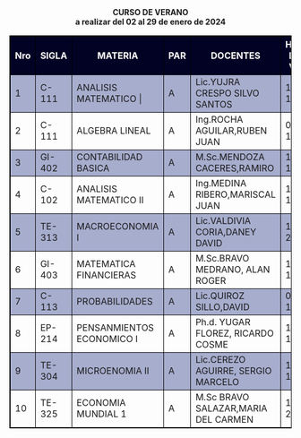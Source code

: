 <!DOCTYPE html>
<html lang="en">
<head>
    <meta charset="UTF-8">
    <meta name="viewport" content="width=device-width, initial-scale=1.0">
    <title>Document</title>
    <style>
        table,th,td,tr{
            border:1px solid black;
            border-collapse: collapse;
        }
        th {
            background-color: #020225; 
            color: white; 
        }
    </style>
</head>
<body>
    <center><b>CURSO DE VERANO</b> <br></center>
    <center><b>a realizar del 02 al 29 de enero de 2024</b></center>
    <table>
        <tr>
            <th>Nro</th>
            <th>SIGLA</th>
            <th>MATERIA</th>
            <th>PAR</th>
            <th>DOCENTES</th>
            <th>HORARIO <br>
                Lunes a Viernes
            </th>
            <th>AULA <br> lunes a vienes</th>
            <th>HORARIO <br>Sabado</th>
            <th>AULA <br> sabado</th>
        </tr>
        <tr bgcolor="#A7ADCD">
            <td>1</td>
            <td>C-111</td>
            <td>ANALISIS MATEMATICO |</td>
            <td>A</td>
            <td>Lic.YUJRA CRESPO SILVO SANTOS</td>
            <td>10:00 A 12:30</td>
            <td>MAGISTRAL</td>
            <td>10:00 A 12:30</td>
            <td>MAGISTRAL</td>
        </tr>
        <tr>
            <td>2</td>
            <td>C-111</td>
            <td>ALGEBRA LINEAL</td>
            <td>A</td>
            <td>Ing.ROCHA AGUILAR,RUBEN JUAN</td>
            <td>07:30 A 10:00</td>
            <td>17-03-09</td>
            <td>07:30 A 10:00</td>
            <td>17-03-09</td>
        </tr>
        <tr bgcolor="#A7ADCD">
            <td>3</td>
            <td>GI-402</td>
            <td>CONTABILIDAD BASICA</td>
            <td>A</td>
            <td>M.Sc.MENDOZA CACERES,RAMIRO</td>
            <td>13:30 A 16:00</td>
            <td>17-03-09</td>
            <td>12:30 A 15:00</td>
            <td>17-03-09</td>
        </tr>
        <tr>
            <td>4</td>
            <td>C-102</td>
            <td>ANALISIS MATEMATICO II</td>
            <td>A</td>
            <td>Ing.MEDINA RIBERO,MARISCAL JUAN</td>
            <td>10:00 A 12:30</td>
            <td>17-03-08</td>
            <td>10:00 A 12:30</td>
            <td>17-03-08</td>
        </tr>
        <tr bgcolor="#A7ADCD">
            <td>5</td>
            <td>TE-313</td>
            <td>MACROECONOMIA I</td>
            <td>A</td>
            <td>Lic.VALDIVIA CORIA,DANEY DAVID</td>
            <td>19:00 A 21:30</td>
            <td>17-03-09</td>
            <td>15:00 A 17:30</td>
            <td>17-03-04</td>
        </tr>
        <tr>
            <td>6</td>
            <td>GI-403</td>
            <td>MATEMATICA FINANCIERAS</td>
            <td>A</td>
            <td>M.Sc.BRAVO MEDRANO, ALAN ROGER</td>
            <td>13:300 A 16:00</td>
            <td>17-03-08</td>
            <td>12:30 A 15.00</td>
            <td>17-03-04</td>
        </tr>
        <tr bgcolor="#A7ADCD">
            <td>7</td>
            <td>C-113</td>
            <td>PROBABILIDADES</td>
            <td>A</td>
            <td>Lic.QUIROZ SILLO,DAVID</td>
            <td>07:30 A 10:00</td>
            <td>17-03-01</td>
            <td>07:30 A 10:00</td>
            <td>17-03-01</td>
        </tr>
        <tr>
            <td>8</td>
            <td>EP-214</td>
            <td>PENSANMIENTOS ECONOMICO I</td>
            <td>A</td>
            <td>Ph.d. YUGAR FLOREZ, RICARDO COSME</td>
            <td>16:30 A 19:00</td>
            <td>17-03-01</td>
            <td>15:00 A 17:30</td>
            <td>17-03-01</td>
        </tr>
        <tr bgcolor="#A7ADCD">
            <td>9</td>
            <td>TE-304</td>
            <td>MICROENOMIA II</td>
            <td>A</td>
            <td>Lic.CEREZO AGUIRRE, SERGIO MARCELO</td>
            <td>10:00 A 12:30</td>
            <td>17-03-09</td>
            <td>10:00 A 12:30</td>
            <td>17-03-09</td>
        </tr>
        <tr>
            <td>10</td>
            <td>TE-325</td>
            <td>ECONOMIA MUNDIAL 1</td>
            <td>A</td>
            <td>M.Sc BRAVO SALAZAR,MARIA DEL CARMEN</td>
            <td>19:00 A 21:30</td>
            <td>17-03-04</td>
            <td>12:30 A 15:00</td>
            <td>17-03-04</td>
        </tr>
    </table>
</body>
</html>
